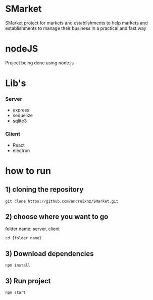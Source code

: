 # SMarket
SMarket project for markets and establishments to help markets and establishments to manage their business in a practical and fast way

# nodeJS
Project being done using node.js 

# Lib's

### Server
+ express
+ sequelize
+ sqlite3

### Client
+ React
+ electron

# how to run
## 1) cloning the repository
```
git clone https://github.com/andreixhz/SMarket.git
```
## 2) choose where you want to go
folder name: server, client
``` 
cd {folder name}
```
## 3) Download dependencies
```
npm install
```
## 3) Run project
```
npm start
```

